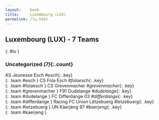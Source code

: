 ```yaml
---
layout:    book
title:     Luxembourg (LUX)
permalink: /lu.html
---
```


## Luxembourg (LUX) - 7 Teams
{: #lu }





### Uncategorized _(7)_{:.count}

AS Jeunesse Esch  _#esch_{: .key} <br>
{: .team #esch }
CS Fola Esch  _#folaesch_{: .key} <br>
{: .team #folaesch }
CS Grevenmacher  _#grevenmacher_{: .key} <br>
{: .team #grevenmacher }
F91 Dudelange  _#dudelange_{: .key} <br>
{: .team #dudelange }
FC Differdange 03  _#differdange_{: .key} <br>
{: .team #differdange }
Racing FC Union Lëtzebuerg  _#letzebuerg_{: .key} <br>
{: .team #letzebuerg }
UN Käerjéng 97  _#kaerjeng_{: .key} <br>
{: .team #kaerjeng }


 
